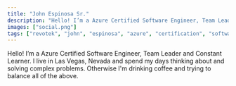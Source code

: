 ```yaml
---
title: "John Espinosa Sr."
description: "Hello! I’m a Azure Certified Software Engineer, Team Leader and Constant Learner. I live in Las Vegas, Nevada and spend my days think..."
images: ["social.png"]
tags: ["revotek", "john", "espinosa", "azure", "certification", "software", "engineer", "developer", "profile"]
---
```


Hello! I’m a Azure Certified Software Engineer, Team Leader and Constant Learner. I live in Las Vegas, Nevada and spend my days thinking about and solving complex problems.  Otherwise I'm drinking coffee and trying to balance all of the above.

